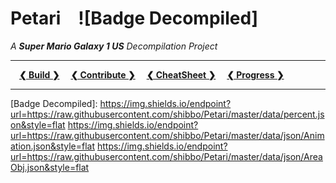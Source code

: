 
# Petari ![Badge Decompiled]
*A **Super Mario Galaxy 1 US** Decompilation Project*

---

 **[❮ Build ❯][Build]**
 **[❮ Contribute ❯][Contribute]**
 **[❮ CheatSheet ❯][CheatSheet]**
 **[❮ Progress ❯][Progress]**

---



<!----------------------------------------------------------------------------->

[Contribute]: docs/CONTRIBUTING.md
[CheatSheet]: docs/CHEATSHEET.md
[Progress]: docs/PROGRESS.md
[Build]: docs/Build.md

[Badge Decompiled]: https://img.shields.io/endpoint?url=https://raw.githubusercontent.com/shibbo/Petari/master/data/percent.json&style=flat https://img.shields.io/endpoint?url=https://raw.githubusercontent.com/shibbo/Petari/master/data/json/Animation.json&style=flat https://img.shields.io/endpoint?url=https://raw.githubusercontent.com/shibbo/Petari/master/data/json/AreaObj.json&style=flat